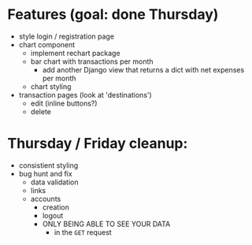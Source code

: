 # Features (goal: done Thursday)
- style login / registration page
- chart component
    - implement rechart package
    - bar chart with transactions per month
        - add another Django view that returns a dict with net expenses per month
    - chart styling
- transaction pages (look at 'destinations')
    - edit (inline buttons?)
    - delete


# Thursday / Friday cleanup:
- consistient styling
- bug hunt and fix
    - data validation
    - links
    - accounts
        - creation
        - logout
        - ONLY BEING ABLE TO SEE YOUR DATA
            - in the `GET` request